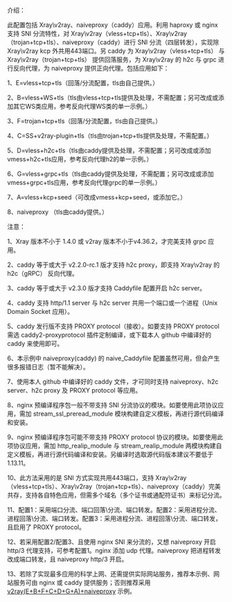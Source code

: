 介绍：

此配置包括 Xray\v2ray、naiveproxy（caddy）应用。利用 haproxy 或 nginx 支持 SNI 分流特性，对 Xray\v2ray（vless+tcp+tls）、Xray\v2ray（trojan+tcp+tls）、naiveproxy（caddy）进行 SNI 分流（四层转发），实现除 Xray\v2ray kcp 外共用443端口。另 caddy 为 Xray\v2ray（vless+tcp+tls） 与 Xray\v2ray（trojan+tcp+tls） 提供回落服务，为 Xray\v2ray 的 h2c 与 grpc 进行反向代理，为 naiveproxy 提供正向代理。包括应用如下：

1、E=vless+tcp+tls（回落/分流配置，tls由自己提供。）

2、B=vless+WS+tls（tls由vless+tcp+tls提供及处理，不需配置；另可改成或添加其它WS类应用，参考反向代理WS类的单一示例。）

3、F=trojan+tcp+tls（回落/分流配置，tls由自己提供。）

4、C=SS+v2ray-plugin+tls（tls由trojan+tcp+tls提供及处理，不需配置。）

5、D=vless+h2c+tls（tls由caddy提供及处理，不需配置；另可改成或添加vmess+h2c+tls应用，参考反向代理h2的单一示例。）

6、G=vless+grpc+tls（tls由caddy提供及处理，不需配置；另可改成或添加vmess+grpc+tls应用，参考反向代理grpc的单一示例。）

7、A=vless+kcp+seed（可改成vmess+kcp+seed，或添加它。）

8、naiveproxy （tls由caddy提供。）

注意：

1、Xray 版本不小于 1.4.0 或 v2ray 版本不小于v4.36.2，才完美支持 grpc 应用。

2、caddy 等于或大于 v2.2.0-rc.1 版才支持 h2c proxy，即支持 Xray\v2ray 的 h2c（gRPC） 反向代理。

3、caddy 等于或大于 v2.3.0 版才支持 Caddyfile 配置开启 h2c server。

4、caddy 支持 http/1.1 server 与 h2c server 共用一个端口或一个进程（Unix Domain Socket 应用）。

5、caddy 发行版不支持 PROXY protocol（接收）。如要支持 PROXY protocol 需选 caddy2-proxyprotocol 插件定制编译，或下载本人 github 中编译好的 caddy 来使用即可。

6、本示例中 naiveproxy(caddy) 的 naive_Caddyfile 配置虽然可用，但会产生很多报错日志（暂不能解决）。

7、使用本人 github 中编译好的 caddy 文件，才可同时支持 naiveproxy、h2c server、h2c proxy 及 PROXY protocol 等应用。

8、nginx 预编译程序包一般不带支持 SNI 分流协议的模块。如要使用此项协议应用，需加 stream_ssl_preread_module 模块构建自定义模板，再进行源代码编译和安装。

9、nginx 预编译程序包可能不带支持 PROXY protocol 协议的模块。如要使用此项协议应用，需加 http_realip_module 与 stream_realip_module 两模块构建自定义模板，再进行源代码编译和安装。另编译时选取源代码版本建议不要低于1.13.11。

10、此方法采用的是 SNI 方式实现共用443端口，支持 Xray\v2ray（vless+tcp+tls）、Xray\v2ray（trojan+tcp+tls）、naiveproxy（caddy）完美共存，支持各自特色应用，但需多个域名（多个证书或通配符证书）来标记分流。

11、配置1：采用端口分流、端口回落\分流、端口转发。配置2：采用进程分流、进程回落\分流、端口转发。配置3：采用进程分流、进程回落\分流、端口转发，且启用了 PROXY protocol。

12、若采用配置2/配置3、且使用 nginx SNI 来分流的，又想 naiveproxy 开启 http/3 代理支持，可参考配置1。nginx 添加 udp 代理。naiveproxy 把进程转发改成端口转发，且 naiveproxy http/3 开启。

13、若除了实现最多应用的科学上网、还需提供实际网站服务，推荐本示例、网站服务可由 nginx 或 caddy 提供服务；否则推荐采用 [v2ray(E+B+F+C+D+G+A)+naiveproxy](https://github.com/lxhao61/integrated-examples/tree/main/v2ray(E%2BB%2BF%2BC%2BD%2BG%2BA)%2Bnaiveproxy) 示例。

